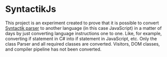 # SyntactikJs
This project is an experiment created to prove that it is possible to convert [Syntactik parser](https://github.com/syntactik/Syntactik/blob/master/Syntactik/Parser.cs)
to another language (in this case JavaScript) in a matter of days by just converting language instructions one to one. Like, for example, 
converting if statement in C# into if statement in JavaScript, etc.
Only the class Parser and all required classes are converted. Visitors, DOM classes, and compiler pipeline has not been converted.
